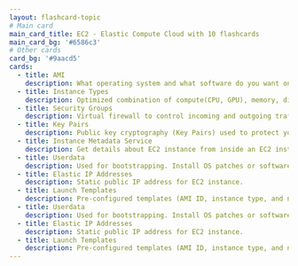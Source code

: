 ```yaml
---
layout: flashcard-topic
# Main card
main_card_title: EC2 - Elastic Compute Cloud with 10 flashcards
main_card_bg: '#6586c3'
# Other cards
card_bg: '#9aacd5'
cards:
  - title: AMI
    description: What operating system and what software do you want on the instance?
  - title: Instance Types
    description: Optimized combination of compute(CPU, GPU), memory, disk (storage) and networking for specific workloads.
  - title: Security Groups
    description: Virtual firewall to control incoming and outgoing traffic to/from AWS resources (EC2 instances, databases etc)
  - title: Key Pairs
    description: Public key cryptography (Key Pairs) used to protect your EC2 instances
  - title: Instance Metadata Service
    description: Get details about EC2 instance from inside an EC2 instance.  http://169.254.169.254/latest/meta-data/
  - title: Userdata
    description: Used for bootstrapping. Install OS patches or software when an EC2 instance is launched.
  - title: Elastic IP Addresses
    description: Static public IP address for EC2 instance.
  - title: Launch Templates
    description: Pre-configured templates (AMI ID, instance type, and network settings) simplifying the creation of EC2 instances.
  - title: Userdata
    description: Used for bootstrapping. Install OS patches or software when an EC2 instance is launched.
  - title: Elastic IP Addresses
    description: Static public IP address for EC2 instance.
  - title: Launch Templates
    description: Pre-configured templates (AMI ID, instance type, and network settings) simplifying the creation of EC2 instances.
---
```

